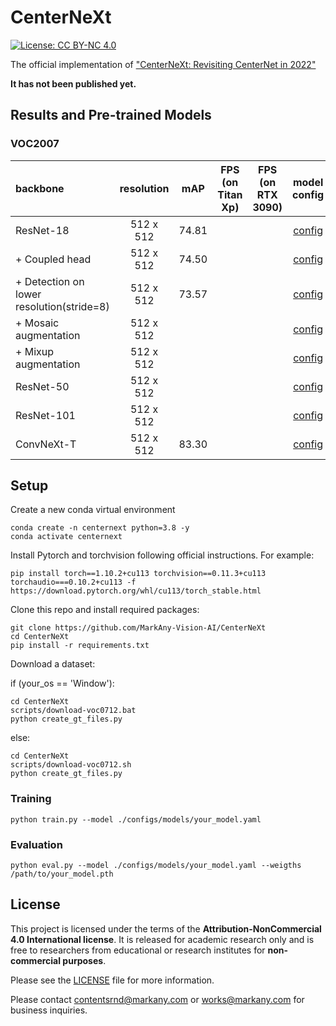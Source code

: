 # CenterNeXt

[![License: CC BY-NC 4.0](https://img.shields.io/badge/License-CC_BY--NC_4.0-lightgrey.svg)](https://creativecommons.org/licenses/by-nc/4.0/)

The official implementation of ["CenterNeXt: Revisiting CenterNet in 2022"]() 

**It has not been published yet.**

## Results and Pre-trained Models

### VOC2007
| backbone | resolution | mAP | FPS <br /> (on Titan Xp)| FPS <br /> (on RTX 3090) | model config | weights |
|:---|:---:|:---:|:---:| :---:|:---:|:---:|
| ResNet-18 | 512 x 512  | 74.81 | | | [config](./configs/models/r18_s4.yaml) |[model]() |
| + Coupled head | 512 x 512  | 74.50 | | | [config](./configs/models/r18_s4_coupled.yaml) |[model]() |
| + Detection on lower resolution(stride=8) | 512 x 512  |  73.57  | | | [config](/configs/models/r18_s8_coupled.yaml) |[model]() |
| + Mosaic augmentation  | 512 x 512  | | | | [config](/configs/models/r18_s8_coupled_mosaic.yaml) |[model]() |
| + Mixup augmentation | 512 x 512  | | | | [config](/configs/models/r18_s8_coupled_mosaic_mixup.yaml) |[model]() |
| ResNet-50 | 512 x 512  | | | | [config](/configs/models/r50.yaml) |[model]() |
| ResNet-101 | 512 x 512  | | | | [config](/configs/models/r101.yaml) |[model]() |
| ConvNeXt-T | 512 x 512  | 83.30 | | | [config](/configs/models/convnext-t.yaml) |[model]() |

## Setup
Create a new conda virtual environment

```
conda create -n centernext python=3.8 -y
conda activate centernext
```

Install Pytorch and torchvision following official instructions. For example:

```
pip install torch==1.10.2+cu113 torchvision==0.11.3+cu113 torchaudio===0.10.2+cu113 -f https://download.pytorch.org/whl/cu113/torch_stable.html
```

Clone this repo and install required packages:
```
git clone https://github.com/MarkAny-Vision-AI/CenterNeXt
cd CenterNeXt
pip install -r requirements.txt
```

Download a dataset:

if (your_os == 'Window'):
```
cd CenterNeXt
scripts/download-voc0712.bat
python create_gt_files.py
```
else:
```
cd CenterNeXt
scripts/download-voc0712.sh
python create_gt_files.py
```

### Training
```
python train.py --model ./configs/models/your_model.yaml
```

### Evaluation
```
python eval.py --model ./configs/models/your_model.yaml --weigths /path/to/your_model.pth
```

## License

This project is licensed under the terms of the **Attribution-NonCommercial 4.0 International license**.
It is released for academic research only and is free to researchers from educational or research institutes for **non-commercial purposes**. 

Please see the [LICENSE](./LICENSE) file for more information.

Please contact contentsrnd@markany.com or works@markany.com for business inquiries.
